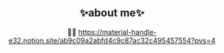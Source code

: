 <div align=center>

  ## ✨about me✨<br/>
  🙇‍♀️ https://material-handle-e32.notion.site/ab9c09a2abfd4c9c87ac32c495457554?pvs=4 <br/>

</div>
